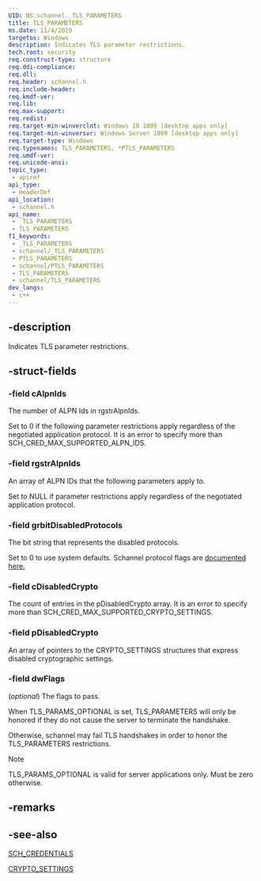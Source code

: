 ```yaml
---
UID: NS:schannel._TLS_PARAMETERS
title: TLS_PARAMETERS
ms.date: 11/4/2019
targetos: Windows
description: Indicates TLS parameter restrictions.
tech.root: security
req.construct-type: structure
req.ddi-compliance: 
req.dll: 
req.header: schannel.h
req.include-header: 
req.kmdf-ver: 
req.lib: 
req.max-support: 
req.redist: 
req.target-min-winverclnt: Windows 10 1809 [desktop apps only]
req.target-min-winversvr: Windows Server 1809 [desktop apps only]
req.target-type: Windows
req.typenames: TLS_PARAMETERS, *PTLS_PARAMETERS
req.umdf-ver: 
req.unicode-ansi: 
topic_type:
 - apiref
api_type:
 - HeaderDef
api_location:
 - schannel.h
api_name:
 - _TLS_PARAMETERS
 - TLS_PARAMETERS
f1_keywords:
 - _TLS_PARAMETERS
 - schannel/_TLS_PARAMETERS
 - PTLS_PARAMETERS
 - schannel/PTLS_PARAMETERS
 - TLS_PARAMETERS
 - schannel/TLS_PARAMETERS
dev_langs:
 - c++
---
```


## -description

Indicates TLS parameter restrictions.

## -struct-fields

### -field cAlpnIds

The number of ALPN Ids in rgstrAlpnIds. 

Set to 0 if the following parameter restrictions apply regardless of the negotiated application protocol. It is an error to specify more than SCH_CRED_MAX_SUPPORTED_ALPN_IDS.

### -field rgstrAlpnIds

An array of ALPN IDs that the following parameters apply to. 

Set to NULL if parameter restrictions apply regardless of the negotiated application protocol.

### -field grbitDisabledProtocols

The bit string that represents the disabled protocols. 

Set to 0 to use system defaults. Schannel protocol flags are [documented here.](./ns-schannel-schannel_cred.md)

### -field cDisabledCrypto

The count of entries in the pDisabledCrypto array. It is an error to specify more than SCH_CRED_MAX_SUPPORTED_CRYPTO_SETTINGS.

### -field pDisabledCrypto

An array of pointers to the CRYPTO_SETTINGS structures that express disabled cryptographic settings.

### -field dwFlags

(*optional*) The flags to pass. 

When TLS_PARAMS_OPTIONAL is set, TLS_PARAMETERS will only be honored if they do not cause the server to terminate the handshake.

Otherwise, schannel may fail TLS handshakes in order to honor the TLS_PARAMETERS restrictions.

> [!NOTE]
> TLS_PARAMS_OPTIONAL is valid for server applications only. Must be zero otherwise.

## -remarks

## -see-also

[SCH_CREDENTIALS](ns-schannel-sch_credentials.md)

[CRYPTO_SETTINGS](ns-schannel-crypto_settings.md)